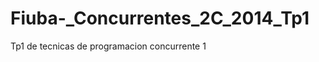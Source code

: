 Fiuba-_Concurrentes_2C_2014_Tp1
===============================

Tp1 de tecnicas de programacion concurrente 1
